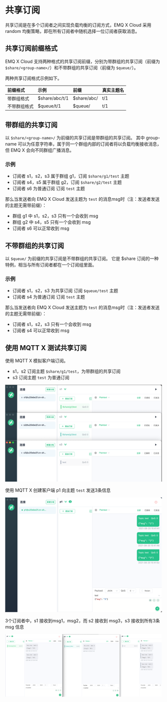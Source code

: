 # 共享订阅

共享订阅是在多个订阅者之间实现负载均衡的订阅方式，EMQ X Cloud 采用 random 均衡策略，即在所有订阅者中随机选择一位订阅者获取消息。

## 共享订阅前缀格式

EMQ X Cloud 支持两种格式的共享订阅前缀，分别为带群组的共享订阅（前缀为 `$share/<group-name>/`）和不带群组的共享订阅（前缀为 `$queue/`）。

两种共享订阅格式示例如下。

| 前缀格式 | 示例 | 前缀 | 真实主题名 |
|:----|:----|:----|:----|
| 带群组格式 | $share/abc/t/1 | $share/abc/ | t/1 |
| 不带群组格式 | $queue/t/1 | $queue/ | t/1 |

## 带群组的共享订阅

以 `$share/<group-name>/` 为前缀的共享订阅是带群组的共享订阅。
其中 group-name 可以为任意字符串，属于同一个群组内部的订阅者将以负载均衡接收消息，但 EMQ X 会向不同群组广播消息。

### 示例

* 订阅者 s1，s2，s3 属于群组 g1，订阅 `$share/g1/test` 主题
* 订阅者 s4，s5 属于群组 g2，订阅 `$share/g2/test` 主题
* 订阅者 s6 为普通订阅 订阅 `test` 主题

那么当发送者向 EMQ X Cloud 发送主题为 `test` 的消息msg时（注：发送者发送的主题无需带前缀）：

* 群组 g1 中 s1，s2，s3 只有一个会收到 msg
* 群组 g2 中 s4，s5 只有一个会收到 msg
* 订阅者 s6 可以正常收到 msg

## 不带群组的共享订阅

以 `$queue/` 为前缀的共享订阅是不带群组的共享订阅。
它是 $share 订阅的一种特例，相当与所有订阅者都在一个订阅组里面。

### 示例

* 订阅者 s1，s2，s3 为共享订阅 订阅 `$queue/test` 主题
* 订阅者 s4 为普通订阅 订阅 `test` 主题

那么当发送者向 EMQ X Cloud 发送主题为 `test` 的消息msg时（注：发送者发送的主题无需带前缀）：

* 订阅者 s1，s2，s3 只有一个会收到 msg
* 订阅者 s4 可以正常收到 msg

## 使用 MQTT X 测试共享订阅

使用 MQTT X 模拟客户端订阅。
* s1，s2 订阅主题 `$share/g1/test`，为带群组的共享订阅
* s3 订阅主题 `test` 为普通订阅

![shared_subscription_1](_assets/shared_subscription_1.png)

使用 MQTT X 创建客户端 p1 向主题 `test` 发送3条信息

![shared_subscription_2](_assets/shared_subscription_2.png)

3个订阅者中，s1 接收到msg1，msg2，而 s2 接收到 msg3，s3 接收到所有3条 msg 信息

![shared_subscription_3](_assets/shared_subscription_3.png)